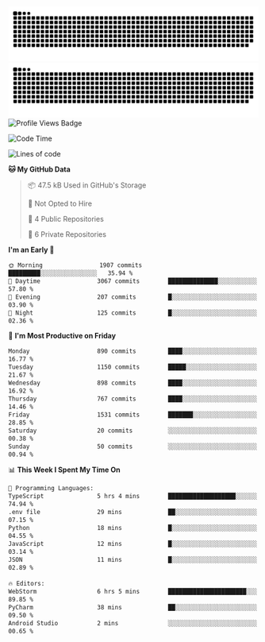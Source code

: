 <img src="https://github.com/nielsbaggerman/nielsbaggerman/blob/output/github-contribution-grid-snake.svg#gh-light-mode-only" alt="GitHub Snake Light">
<img src="https://github.com/nielsbaggerman/nielsbaggerman/blob/output/github-contribution-grid-snake-dark.svg#gh-dark-mode-only" alt="GitHub Snake Dark">
<img src="https://komarev.com/ghpvc/?username=nielsbaggerman&amp;label=Profile+Views" alt="Profile Views Badge" />

<!--START_SECTION:waka-->
![Code Time](http://img.shields.io/badge/Code%20Time-2%2C153%20hrs%2051%20mins-blue)

![Lines of code](https://img.shields.io/badge/From%20Hello%20World%20I%27ve%20Written-7.6%20million%20lines%20of%20code-blue)

**🐱 My GitHub Data** 

> 📦 47.5 kB Used in GitHub's Storage 
 > 
> 🚫 Not Opted to Hire
 > 
> 📜 4 Public Repositories 
 > 
> 🔑 6 Private Repositories 
 > 
**I'm an Early 🐤** 

```text
🌞 Morning                1907 commits        █████████░░░░░░░░░░░░░░░░   35.94 % 
🌆 Daytime                3067 commits        ██████████████░░░░░░░░░░░   57.80 % 
🌃 Evening                207 commits         █░░░░░░░░░░░░░░░░░░░░░░░░   03.90 % 
🌙 Night                  125 commits         █░░░░░░░░░░░░░░░░░░░░░░░░   02.36 % 
```
📅 **I'm Most Productive on Friday** 

```text
Monday                   890 commits         ████░░░░░░░░░░░░░░░░░░░░░   16.77 % 
Tuesday                  1150 commits        █████░░░░░░░░░░░░░░░░░░░░   21.67 % 
Wednesday                898 commits         ████░░░░░░░░░░░░░░░░░░░░░   16.92 % 
Thursday                 767 commits         ████░░░░░░░░░░░░░░░░░░░░░   14.46 % 
Friday                   1531 commits        ███████░░░░░░░░░░░░░░░░░░   28.85 % 
Saturday                 20 commits          ░░░░░░░░░░░░░░░░░░░░░░░░░   00.38 % 
Sunday                   50 commits          ░░░░░░░░░░░░░░░░░░░░░░░░░   00.94 % 
```


📊 **This Week I Spent My Time On** 

```text
💬 Programming Languages: 
TypeScript               5 hrs 4 mins        ███████████████████░░░░░░   74.94 % 
.env file                29 mins             ██░░░░░░░░░░░░░░░░░░░░░░░   07.15 % 
Python                   18 mins             █░░░░░░░░░░░░░░░░░░░░░░░░   04.55 % 
JavaScript               12 mins             █░░░░░░░░░░░░░░░░░░░░░░░░   03.14 % 
JSON                     11 mins             █░░░░░░░░░░░░░░░░░░░░░░░░   02.89 % 

🔥 Editors: 
WebStorm                 6 hrs 5 mins        ██████████████████████░░░   89.85 % 
PyCharm                  38 mins             ██░░░░░░░░░░░░░░░░░░░░░░░   09.50 % 
Android Studio           2 mins              ░░░░░░░░░░░░░░░░░░░░░░░░░   00.65 % 
```


<!--END_SECTION:waka-->
